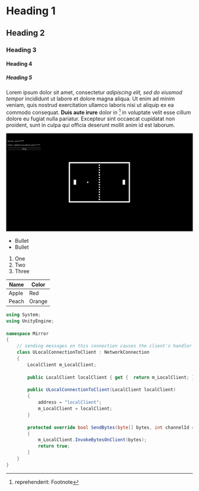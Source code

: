 # Heading 1

## Heading 2

### Heading 3

#### Heading 4

##### Heading 5

Lorem ipsum dolor sit amet, consectetur *adipiscing elit, sed do eiusmod tempor* incididunt ut labore et dolore magna aliqua. Ut enim ad minim veniam, quis nostrud exercitation ullamco laboris nisi ut aliquip ex ea commodo consequat. **Duis aute irure** dolor in [^1] in voluptate velit esse cillum dolore eu fugiat nulla pariatur. Excepteur sint occaecat cupidatat non proident, sunt in culpa qui officia deserunt mollit anim id est laborum.

[^1]: reprehenderit: Footnote

![Pong](Samples/Pong1.jpg)

-   Bullet
-   Bullet

1.  One
2.  Two
3.  Three

| Name  | Color  |
|-------|--------|
| Apple | Red    |
| Peach | Orange |

```cs
using System;
using UnityEngine;

namespace Mirror
{
    // sending messages on this connection causes the client's handler function to be invoked directly
    class ULocalConnectionToClient : NetworkConnection
    {
        LocalClient m_LocalClient;

        public LocalClient localClient { get {  return m_LocalClient; } }

        public ULocalConnectionToClient(LocalClient localClient)
        {
            address = "localClient";
            m_LocalClient = localClient;
        }

        protected override bool SendBytes(byte[] bytes, int channelId = Channels.DefaultReliable)
        {
            m_LocalClient.InvokeBytesOnClient(bytes);
            return true;
        }
    }
}
```
